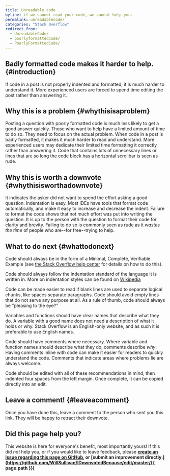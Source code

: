 ```yaml
---
title: Unreadable code
byline: if we cannot read your code, we cannot help you.
permalink: unreadablecode/
categories: "Stack Overflow"
redirect_from:
  - UnreadableCode/
  - poorlyformattedcode/
  - PoorlyFormattedCode/
---
```

## Badly formatted code makes it harder to help. {#introduction}
If code in a post is not properly indented and formatted, it is much harder to understand it. More experienced users are forced to spend time editing the post rather than answering it.

## Why this is a problem {#whythisisaproblem}
Posting a question with poorly formatted code is much less likely to get a good answer quickly. Those who want to help have a limited amount of time to do so. They need to focus on the actual problem. When code in a post is badly formatted, it makes it much harder to read and understand. More experienced users may dedicate their limited time formatting it correctly rather than answering it. Code that contains lots of unnecessary lines or lines that are so long the code block has a horizontal scrollbar is seen as rude. 

## Why this is worth a downvote {#whythisisworthadownvote}
It indicates the asker did not want to spend the effort asking a good question. Indentation is easy. Most IDEs have tools that format code automatically, and make it easy to increase and decrease the indent. Failure to format the code shows that not much effort was put into writing the question. It is up to the person with the question to format their code for clarity and brevity. Failing to do so is commonly seen as rude as it *wastes the time* of people who are--for free--trying to help.

## What to do next {#whattodonext}
Code should always be in the form of a Minimal, Complete, Verifiable Example (see [the Stack Overflow help center](https://stackoverflow.com/help/mcve) for details on how to do this).

Code should always follow the indentation standard of the language it is written in. More on indentation styles can be found on [Wikipedia](https://en.wikipedia.org/wiki/Indentation_style)

Code can be made easier to read if blank lines are used to separate logical chunks, like spaces separate paragraphs. Code should avoid empty lines that do not serve any purpose at all. As a rule of thumb, code should always be "pleasing to the eye?"

Variables and functions should have clear names that describe what they do. A variable with a good name does not need a description of what it holds or why. Stack Overflow is an English-only website, and as such it is preferable to use English names.

Code should have comments where necessary. Where variable and function names should describe what they do, comments describe *why*. Having comments inline with code can make it easier for readers to quickly understand the code. Comments that indicate areas where problems lie are always welcome.

Code should be edited with all of these recommendations in mind, then indented four spaces from the left margin. Once complete, it can be copied directly into an edit.

## Leave a comment! {#leaveacomment}
Once you have done this, leave a comment to the person who sent you this link. They will be happy to retract their downvote.

## Did this page help you?
This website is here for everyone's benefit, most importantly yours! If this did <i>not</i> help you, or if you would
like to leave feedback, please **[create an Issue regarding this page on GitHub,](https://github.com/WillSullivan/IDownvotedBecause/issues/new) or [submit an improvement directly.](https://github.com/WillSullivan/IDownvotedBecause/edit/master/{{ page.path }})**
